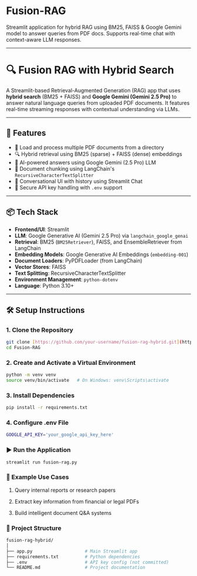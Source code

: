 # Fusion-RAG
Streamlit application for hybrid RAG using BM25, FAISS &amp; Google Gemini model to answer queries from PDF docs. Supports real-time chat with context-aware LLM responses.

---

# 🔍 Fusion RAG with Hybrid Search

A Streamlit-based Retrieval-Augmented Generation (RAG) app that uses **hybrid search** (BM25 + FAISS) and **Google Gemini (Gemini 2.5 Pro)** to answer natural language queries from uploaded PDF documents. It features real-time streaming responses with contextual understanding via LLMs.

---

## 🚀 Features

- 📄 Load and process multiple PDF documents from a directory  
- 🔍 Hybrid retrieval using BM25 (sparse) + FAISS (dense) embeddings  
- 🤖 AI-powered answers using Google Gemini (2.5 Pro) LLM  
- 🧠 Document chunking using LangChain's `RecursiveCharacterTextSplitter`  
- 💬 Conversational UI with history using Streamlit Chat  
- 🔐 Secure API key handling with `.env` support  

---

## 📦 Tech Stack

- **Frontend/UI**: Streamlit  
- **LLM**: Google Generative AI (Gemini 2.5 Pro) via `langchain_google_genai`  
- **Retrieval**: BM25 (`BM25Retriever`), FAISS, and EnsembleRetriever from LangChain  
- **Embedding Models**: Google Generative AI Embeddings (`embedding-001`)  
- **Document Loaders**: PyPDFLoader (from LangChain)  
- **Vector Stores**: FAISS  
- **Text Splitting**: RecursiveCharacterTextSplitter  
- **Environment Management**: `python-dotenv`  
- **Language**: Python 3.10+  

---


## 🛠️ Setup Instructions

### 1. Clone the Repository
```bash
git clone [https://github.com/your-username/fusion-rag-hybrid.git](https://github.com/PRP2003/Fusion-RAG.git)
cd Fusion-RAG
```
### 2. Create and Activate a Virtual Environment
```bash
python -m venv venv
source venv/bin/activate   # On Windows: venv\Scripts\activate
```
### 3. Install Dependencies
```bash
pip install -r requirements.txt
```
### 4. Configure .env File
```bash
GOOGLE_API_KEY='your_google_api_key_here'
```
### ▶️ Run the Application
```bash
streamlit run fusion-rag.py
```
### 🧪 Example Use Cases

1. Query internal reports or research papers 

2. Extract key information from financial or legal PDFs

3. Build intelligent document Q&A systems

### 📁 Project Structure
```bash
fusion-rag-hybrid/
│
├── app.py                    # Main Streamlit app
├── requirements.txt          # Python dependencies
├── .env                      # API key config (not committed)
└── README.md                 # Project documentation
```
